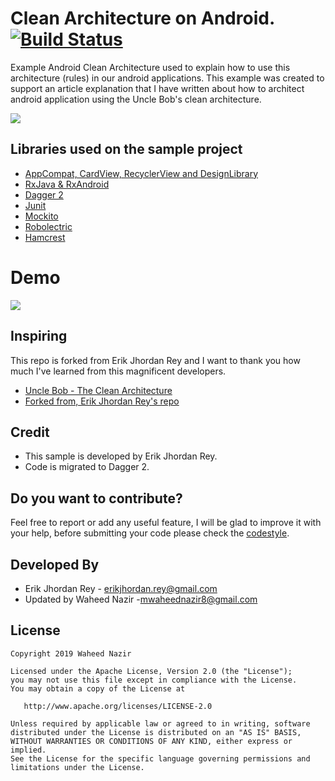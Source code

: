 # Clean Architecture on Android.  [![Build Status](https://travis-ci.org/erikcaffrey/Clean-Architecture-Android.svg?branch=master)](https://travis-ci.org/erikcaffrey/Clean-Architecture-Android)

Example Android Clean Architecture used to explain how to use this architecture (rules) in our android applications.
This example was created to support an article explanation that I have written about how to architect android application using the Uncle Bob's clean architecture.

![](./art/euro.png)

Libraries used on the sample project
------------------------------------
* [AppCompat, CardView, RecyclerView and DesignLibrary][2]
* [RxJava & RxAndroid][3]
* [Dagger 2][4]
* [Junit][5]
* [Mockito][6]
* [Robolectric][8]
* [Hamcrest][9]


# Demo
![](./art/Telecine_2016-04-11-09-46-01.gif)

[1]: https://erikcaffrey.github.io/ANDROID-clean-architecture/
[2]: http://developer.android.com/intl/es/tools/support-library/index.html
[3]: https://github.com/ReactiveX/RxAndroid
[4]: https://github.com/google/dagger
[5]: http://developer.android.com/intl/es/reference/junit/framework/package-summary.html
[6]: http://mockito.org/
[8]: http://robolectric.org/
[9]: http://hamcrest.org/

## Inspiring 

This repo is forked from Erik Jhordan Rey and I want to thank you how much I've learned from this magnificent developers.

* [Uncle Bob - The Clean Architecture](https://blog.8thlight.com/uncle-bob/2012/08/13/the-clean-architecture.html)
* [Forked from, Erik Jhordan Rey's repo](https://github.com/erikcaffrey/Clean-Architecture-Android)


Credit
------------

* This sample is developed by Erik Jhordan Rey. 
* Code is migrated to Dagger 2.

Do you want to contribute?
--------------------------

Feel free to report or add any useful feature, I will be glad to improve it with your help, before submitting your code please check the [codestyle](https://github.com/square/java-code-styles).


Developed By
------------

* Erik Jhordan Rey  - <erikjhordan.rey@gmail.com>
* Updated by Waheed Nazir -<mwaheednazir8@gmail.com>

License
-------

    Copyright 2019 Waheed Nazir

    Licensed under the Apache License, Version 2.0 (the "License");
    you may not use this file except in compliance with the License.
    You may obtain a copy of the License at

       http://www.apache.org/licenses/LICENSE-2.0

    Unless required by applicable law or agreed to in writing, software
    distributed under the License is distributed on an "AS IS" BASIS,
    WITHOUT WARRANTIES OR CONDITIONS OF ANY KIND, either express or implied.
    See the License for the specific language governing permissions and
    limitations under the License.


